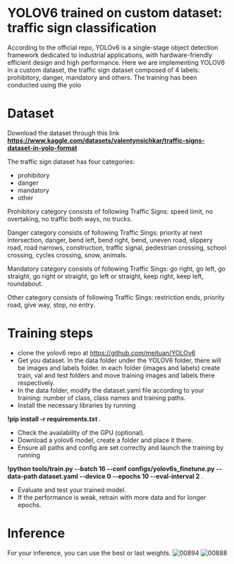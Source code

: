 # YOLOV6 trained on custom dataset: traffic sign classification

According to the official repo, YOLOv6 is a single-stage object detection framework dedicated to industrial applications, with hardware-friendly efficient design and high performance. Here we are implementing YOLOV6 in a custom dataset, the traffic sign dataset composed of 4 labels: prohibitory, danger, mandatory and others. The training has been conducted using the yolo

# Dataset
Download the dataset through this link **https://www.kaggle.com/datasets/valentynsichkar/traffic-signs-dataset-in-yolo-format**

The traffic sign dataset has four categories:
 - prohibitory
 - danger
 - mandatory
 - other

Prohibitory category consists of following Traffic Signs: speed limit, no overtaking, no traffic both ways, no trucks.

Danger category consists of following Traffic Sings: priority at next intersection, danger, bend left, bend right, bend, uneven road, slippery road, road narrows, construction, traffic signal, pedestrian crossing, school crossing, cycles crossing, snow, animals.

Mandatory category consists of following Traffic Sings: go right, go left, go straight, go right or straight, go left or straight, keep right, keep left, roundabout.

Other category consists of following Traffic Sings: restriction ends, priority road, give way, stop, no entry.

# Training steps
 - clone the yolov6 repo at https://github.com/meituan/YOLOv6
 - Get you dataset. In the data folder under the YOLOV6 folder, there will be images and labels folder. in each folder (images and labels) create train, val and test folders and move training images and labels there respectively.
 - In the data folder, modify the dataset.yaml file according to your training: number of class, class names and training paths.
 - Install the necessary libraries by running
 
 **!pip install -r requirements.txt** .
 - Check the availability of the GPU (optional).
 - Download a yolov6 model, create a folder and place it there.
 - Ensure all paths and config are set correctly and launch the training by running
 
 **!python tools/train.py --batch 16 --conf configs/yolov6s_finetune.py --data-path dataset.yaml --device 0 --epochs 10 --eval-interval 2** .
 -  Evaluate and test your trained model.
 - If the performance is weak, retrain with more data and for longer epochs.

# Inference
 For your inference, you can use the best or last weights.
![00894](https://user-images.githubusercontent.com/48753146/177731718-b320dafb-e1a5-4f4f-bb09-c3341680a4ff.jpg)
![00888](https://user-images.githubusercontent.com/48753146/177731737-8c18afb6-fe86-424f-917d-178f831ccab1.jpg)
